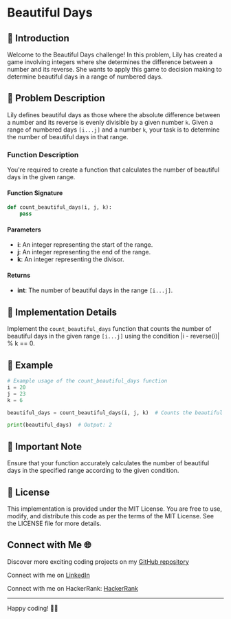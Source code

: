 # Beautiful Days  

## 🌟 Introduction
 
Welcome to the Beautiful Days challenge! In this problem, Lily has created a game involving integers where she determines the difference between a number and its reverse. She wants to apply this game to decision making to determine beautiful days in a range of numbered days.

## 📝 Problem Description

Lily defines beautiful days as those where the absolute difference between a number and its reverse is evenly divisible by a given number `k`. Given a range of numbered days `[i...j]` and a number `k`, your task is to determine the number of beautiful days in that range.

### Function Description

You're required to create a function that calculates the number of beautiful days in the given range.

#### Function Signature

```python
def count_beautiful_days(i, j, k):
    pass
```

#### Parameters

- **i**: An integer representing the start of the range.
- **j**: An integer representing the end of the range.
- **k**: An integer representing the divisor.

#### Returns

- **int**: The number of beautiful days in the range `[i...j]`.

## 🧠 Implementation Details

Implement the `count_beautiful_days` function that counts the number of beautiful days in the given range `[i...j]` using the condition |i - reverse(i)| % k == 0.

## 🌟 Example

```python
# Example usage of the count_beautiful_days function
i = 20
j = 23
k = 6

beautiful_days = count_beautiful_days(i, j, k)  # Counts the beautiful days in the range

print(beautiful_days)  # Output: 2
```

## 🚨 Important Note

Ensure that your function accurately calculates the number of beautiful days in the specified range according to the given condition.

## 📜 License

This implementation is provided under the MIT License. You are free to use, modify, and distribute this code as per the terms of the MIT License. See the LICENSE file for more details.

## Connect with Me 🌐 

Discover more exciting coding projects on my [GitHub repository](https://github.com/Maham-j)

Connect with me on [LinkedIn](https://www.linkedin.com/in/maham-jamil-268584267)

Connect with me on HackerRank: [HackerRank ](https://www.hackerrank.com/maham_jamil)

---


Happy coding! 🌟📅
